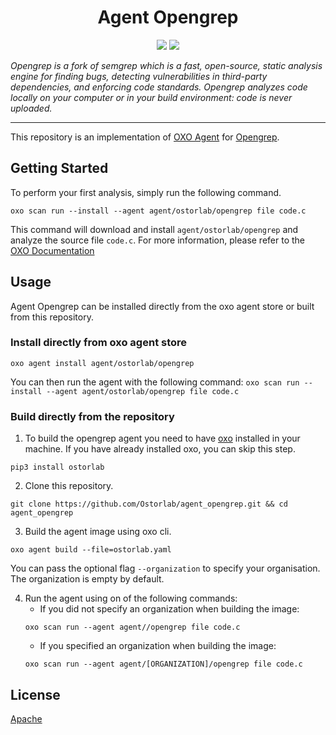 
<h1 align="center">Agent Opengrep</h1>

<p align="center">
<img src="https://img.shields.io/badge/License-Apache_2.0-brightgreen.svg">
<img src="https://img.shields.io/badge/PRs-welcome-brightgreen.svg">
</p>

_Opengrep is a fork of semgrep which is a fast, open-source, static analysis engine for finding bugs, detecting vulnerabilities in third-party dependencies, and enforcing code standards. Opengrep analyzes code locally on your computer or in your build environment: code is never uploaded._

---


This repository is an implementation of [OXO Agent](https://pypi.org/project/ostorlab/) for [Opengrep](https://github.com/opengrep/opengrep).

## Getting Started
To perform your first analysis, simply run the following command.
```shell
oxo scan run --install --agent agent/ostorlab/opengrep file code.c
```

This command will download and install `agent/ostorlab/opengrep` and analyze the source file `code.c`.
For more information, please refer to the [OXO Documentation](https://oxo.ostorlab.co/docs)


## Usage

Agent Opengrep can be installed directly from the oxo agent store or built from this repository.

 ### Install directly from oxo agent store

 ```shell
 oxo agent install agent/ostorlab/opengrep
 ```

You can then run the agent with the following command:
`oxo scan run --install --agent agent/ostorlab/opengrep file code.c`


### Build directly from the repository

 1. To build the opengrep agent you need to have [oxo](https://pypi.org/project/ostorlab/) installed in your machine. If you have already installed oxo, you can skip this step.

```shell
pip3 install ostorlab
```

 2. Clone this repository.

```shell
git clone https://github.com/Ostorlab/agent_opengrep.git && cd agent_opengrep
```

 3. Build the agent image using oxo cli.

 ```shell
 oxo agent build --file=ostorlab.yaml
 ```
 You can pass the optional flag `--organization` to specify your organisation. The organization is empty by default.

 4. Run the agent using on of the following commands:
	 * If you did not specify an organization when building the image:
	  ```shell
	  oxo scan run --agent agent//opengrep file code.c
	  ```
	 * If you specified an organization when building the image:
	  ```shell
	  oxo scan run --agent agent/[ORGANIZATION]/opengrep file code.c
	  ```


## License
[Apache](./LICENSE)